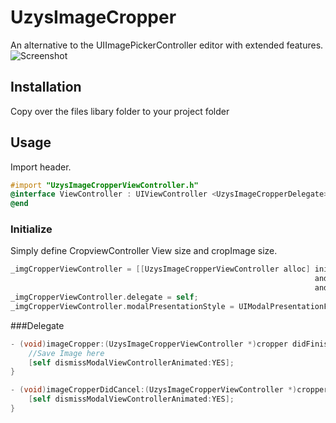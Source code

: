 UzysImageCropper
================

An alternative to the UIImagePickerController editor with extended features.
![Screenshot](https://www.dropbox.com/s/irvk23lt9ah1ire/UzysImageCropper.png)

## Installation
Copy over the files libary folder to your project folder

## Usage

Import header.

``` objective-c
#import "UzysImageCropperViewController.h"
@interface ViewController : UIViewController <UzysImageCropperDelegate>
@end
```

### Initialize
Simply define CropviewController View size and cropImage size.

``` objective-c
_imgCropperViewController = [[UzysImageCropperViewController alloc] initWithImage:[UIImage imageNamed:@"Hyuna.jpg"] 
																	andframeSize:[UIScreen mainScreen].bounds.size 
																	andcropSize:CGSizeMake(1024, 580)];
_imgCropperViewController.delegate = self;
_imgCropperViewController.modalPresentationStyle = UIModalPresentationFullScreen;
```

###Delegate
``` objective-c
- (void)imageCropper:(UzysImageCropperViewController *)cropper didFinishCroppingWithImage:(UIImage *)image {
    //Save Image here
	[self dismissModalViewControllerAnimated:YES];
}

- (void)imageCropperDidCancel:(UzysImageCropperViewController *)cropper {
    [self dismissModalViewControllerAnimated:YES];
}
```
